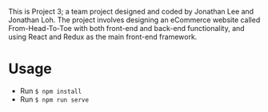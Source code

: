 This is Project 3; a team project designed and coded by Jonathan Lee and Jonathan Loh.
The project involves designing an eCommerce website called From-Head-To-Toe with both front-end and back-end functionality, and using React and Redux as the main front-end framework.

# Usage
- Run `$ npm install`
- Run `$ npm run serve`
